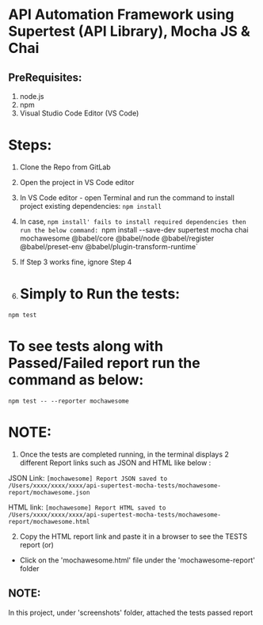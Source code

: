 # API Automation Framework using Supertest (API Library), Mocha JS & Chai

## PreRequisites:
1. node.js
2. npm
3. Visual Studio Code Editor (VS Code)

# Steps:
1. Clone the Repo from GitLab
2. Open the project in VS Code editor
3. In VS Code editor - open Terminal and run the command to install project existing dependencies: `npm install`

4. In case, `npm install' fails to install required dependencies then run the below command:
    `npm install --save-dev supertest mocha chai mochawesome @babel/core @babel/node @babel/register @babel/preset-env @babel/plugin-transform-runtime`

5. If Step 3 works fine, ignore Step 4

6. # Simply to Run the tests: 
`npm test`

# To see tests along with Passed/Failed report run the command as below:
`npm test -- --reporter mochawesome`

# NOTE: 
1. Once the tests are completed running, in the terminal displays 2 different Report links such as JSON and HTML like below :

JSON Link: `[mochawesome] Report JSON saved to /Users/xxxx/xxxx/xxxx/api-supertest-mocha-tests/mochawesome-report/mochawesome.json`

HTML link: `[mochawesome] Report HTML saved to /Users/xxxx/xxxx/xxxx/api-supertest-mocha-tests/mochawesome-report/mochawesome.html`

2. Copy the HTML report link and paste it in a browser to see the TESTS report 
  (or)
- Click on the 'mochawesome.html' file under the 'mochawesome-report' folder 

## NOTE: 
In this project, under 'screenshots' folder, attached the tests passed report